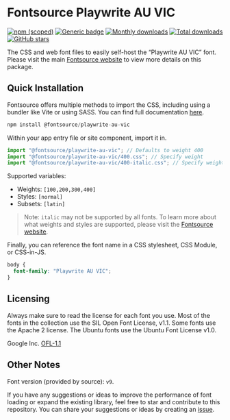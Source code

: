 # Fontsource Playwrite AU VIC

[![npm (scoped)](https://img.shields.io/npm/v/@fontsource/playwrite-au-vic?color=brightgreen)](https://www.npmjs.com/package/@fontsource/playwrite-au-vic) [![Generic badge](https://img.shields.io/badge/fontsource-passing-brightgreen)](https://github.com/fontsource/fontsource) [![Monthly downloads](https://badgen.net/npm/dm/@fontsource/playwrite-au-vic)](https://github.com/fontsource/fontsource) [![Total downloads](https://badgen.net/npm/dt/@fontsource/playwrite-au-vic)](https://github.com/fontsource/fontsource) [![GitHub stars](https://img.shields.io/github/stars/fontsource/fontsource.svg?style=social&label=Star)](https://github.com/fontsource/fontsource/stargazers)

The CSS and web font files to easily self-host the “Playwrite AU VIC” font. Please visit the main [Fontsource website](https://fontsource.org/fonts/playwrite-au-vic) to view more details on this package.

## Quick Installation

Fontsource offers multiple methods to import the CSS, including using a bundler like Vite or using SASS. You can find full documentation [here](https://fontsource.org/docs/getting-started/introduction).

```javascript
npm install @fontsource/playwrite-au-vic
```

Within your app entry file or site component, import it in.

```javascript
import "@fontsource/playwrite-au-vic"; // Defaults to weight 400
import "@fontsource/playwrite-au-vic/400.css"; // Specify weight
import "@fontsource/playwrite-au-vic/400-italic.css"; // Specify weight and style
```

Supported variables:
- Weights: `[100,200,300,400]`
- Styles: `[normal]`
- Subsets: `[latin]`

> Note: `italic` may not be supported by all fonts. To learn more about what weights and styles are supported, please visit the [Fontsource website](https://fontsource.org/fonts/playwrite-au-vic).

Finally, you can reference the font name in a CSS stylesheet, CSS Module, or CSS-in-JS.

```css
body {
  font-family: "Playwrite AU VIC";
}
```

## Licensing
Always make sure to read the license for each font you use. Most of the fonts in the collection use the SIL Open Font License, v1.1. Some fonts use the Apache 2 license. The Ubuntu fonts use the Ubuntu Font License v1.0.

Google Inc.
[OFL-1.1](http://scripts.sil.org/OFL)

## Other Notes
Font version (provided by source): `v9`.

If you have any suggestions or ideas to improve the performance of font loading or expand the existing library, feel free to star and contribute to this repository. You can share your suggestions or ideas by creating an [issue](https://github.com/fontsource/fontsource/issues).